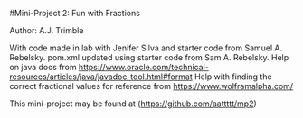 #Mini-Project 2: Fun with Fractions 

Author: A.J. Trimble

With code made in lab with Jenifer Silva and starter code from Samuel A. Rebelsky. pom.xml updated using starter code from Sam A. Rebelsky. 
Help on java docs from https://www.oracle.com/technical-resources/articles/java/javadoc-tool.html#format 
Help with finding the correct fractional values for reference from https://www.wolframalpha.com/

This mini-project may be found at (https://github.com/aattttt/mp2)
